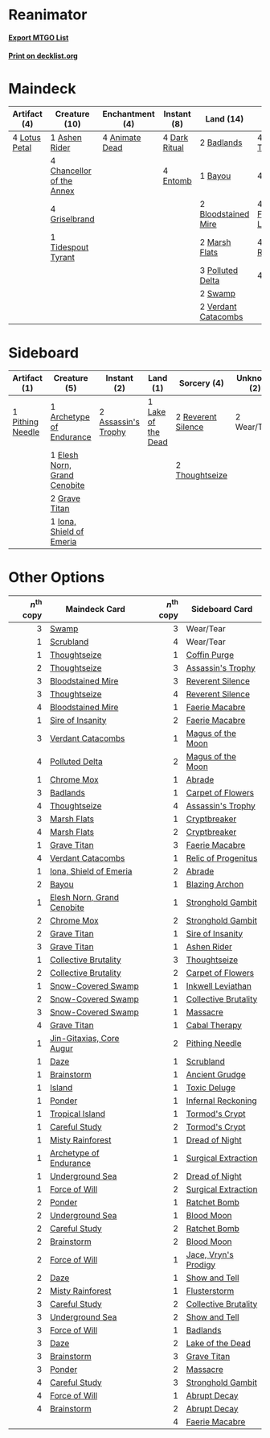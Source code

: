 # Reanimator

#### [Export MTGO List](../collection/Reanimator/Reanimator.txt)
#### [Print on decklist.org](http://decklist.org/?deckmain=4%09Animate%20Dead%0A1%09Ashen%20Rider%0A2%09Badlands%0A1%09Bayou%0A2%09Bloodstained%20Mire%0A4%09Cabal%20Therapy%0A4%09Chancellor%20of%20the%20Annex%0A4%09Dark%20Ritual%0A4%09Entomb%0A4%09Exhume%0A4%09Faithless%20Looting%0A4%09Griselbrand%0A4%09Lotus%20Petal%0A2%09Marsh%20Flats%0A3%09Polluted%20Delta%0A4%09Reanimate%0A2%09Swamp%0A1%09Tidespout%20Tyrant%0A4%09Unmask%0A2%09Verdant%20Catacombs&deckside=1%09Archetype%20of%20Endurance%0A2%09Assassin's%20Trophy%0A1%09Elesh%20Norn,%20Grand%20Cenobite%0A2%09Grave%20Titan%0A1%09Iona,%20Shield%20of%20Emeria%0A1%09Lake%20of%20the%20Dead%0A1%09Pithing%20Needle%0A2%09Reverent%20Silence%0A2%09Thoughtseize%0A2%09Wear/Tear)
# Maindeck

|                                      Artifact (4)                                      |                                           Creature (10)                                            |                                     Enchantment (4)                                     |                                      Instant (8)                                       |                                          Land (14)                                           |                                         Sorcery (20)                                         |
|----------------------------------------------------------------------------------------|----------------------------------------------------------------------------------------------------|-----------------------------------------------------------------------------------------|----------------------------------------------------------------------------------------|----------------------------------------------------------------------------------------------|----------------------------------------------------------------------------------------------|
|4 [Lotus Petal](http://gatherer.wizards.com/Pages/Card/Details.aspx?multiverseid=420602)|1 [Ashen Rider](http://gatherer.wizards.com/Pages/Card/Details.aspx?multiverseid=373689)            |4 [Animate Dead](http://gatherer.wizards.com/Pages/Card/Details.aspx?multiverseid=265167)|4 [Dark Ritual](http://gatherer.wizards.com/Pages/Card/Details.aspx?multiverseid=205422)|2 [Badlands](http://gatherer.wizards.com/Pages/Card/Details.aspx?multiverseid=382852)         |4 [Cabal Therapy](http://gatherer.wizards.com/Pages/Card/Details.aspx?multiverseid=265166)    |
|                                                                                        |4 [Chancellor of the Annex](http://gatherer.wizards.com/Pages/Card/Details.aspx?multiverseid=218083)|                                                                                         |4 [Entomb](http://gatherer.wizards.com/Pages/Card/Details.aspx?multiverseid=270456)     |1 [Bayou](http://gatherer.wizards.com/Pages/Card/Details.aspx?multiverseid=382860)            |4 [Exhume](http://gatherer.wizards.com/Pages/Card/Details.aspx?multiverseid=270462)           |
|                                                                                        |4 [Griselbrand](http://gatherer.wizards.com/Pages/Card/Details.aspx?multiverseid=425897)            |                                                                                         |                                                                                        |2 [Bloodstained Mire](http://gatherer.wizards.com/Pages/Card/Details.aspx?multiverseid=405094)|4 [Faithless Looting](http://gatherer.wizards.com/Pages/Card/Details.aspx?multiverseid=413670)|
|                                                                                        |1 [Tidespout Tyrant](http://gatherer.wizards.com/Pages/Card/Details.aspx?multiverseid=107408)       |                                                                                         |                                                                                        |2 [Marsh Flats](http://gatherer.wizards.com/Pages/Card/Details.aspx?multiverseid=426064)      |4 [Reanimate](http://gatherer.wizards.com/Pages/Card/Details.aspx?multiverseid=270452)        |
|                                                                                        |                                                                                                    |                                                                                         |                                                                                        |3 [Polluted Delta](http://gatherer.wizards.com/Pages/Card/Details.aspx?multiverseid=405104)   |4 [Unmask](http://gatherer.wizards.com/Pages/Card/Details.aspx?multiverseid=416757)           |
|                                                                                        |                                                                                                    |                                                                                         |                                                                                        |2 [Swamp](http://gatherer.wizards.com/Pages/Card/Details.aspx?multiverseid=439603)            |                                                                                              |
|                                                                                        |                                                                                                    |                                                                                         |                                                                                        |2 [Verdant Catacombs](http://gatherer.wizards.com/Pages/Card/Details.aspx?multiverseid=426074)|                                                                                              |


# Sideboard

|                                       Artifact (1)                                        |                                             Creature (5)                                              |                                         Instant (2)                                          |                                          Land (1)                                           |                                        Sorcery (4)                                         |Unknown (2)|
|-------------------------------------------------------------------------------------------|-------------------------------------------------------------------------------------------------------|----------------------------------------------------------------------------------------------|---------------------------------------------------------------------------------------------|--------------------------------------------------------------------------------------------|-----------|
|1 [Pithing Needle](http://gatherer.wizards.com/Pages/Card/Details.aspx?multiverseid=425815)|1 [Archetype of Endurance](http://gatherer.wizards.com/Pages/Card/Details.aspx?multiverseid=378488)    |2 [Assassin's Trophy](http://gatherer.wizards.com/Pages/Card/Details.aspx?multiverseid=452902)|1 [Lake of the Dead](http://gatherer.wizards.com/Pages/Card/Details.aspx?multiverseid=382995)|2 [Reverent Silence](http://gatherer.wizards.com/Pages/Card/Details.aspx?multiverseid=22316)|2 Wear/Tear|
|                                                                                           |1 [Elesh Norn, Grand Cenobite](http://gatherer.wizards.com/Pages/Card/Details.aspx?multiverseid=397880)|                                                                                              |                                                                                             |2 [Thoughtseize](http://gatherer.wizards.com/Pages/Card/Details.aspx?multiverseid=438676)   |           |
|                                                                                           |2 [Grave Titan](http://gatherer.wizards.com/Pages/Card/Details.aspx?multiverseid=389540)               |                                                                                              |                                                                                             |                                                                                            |           |
|                                                                                           |1 [Iona, Shield of Emeria](http://gatherer.wizards.com/Pages/Card/Details.aspx?multiverseid=397800)    |                                                                                              |                                                                                             |                                                                                            |           |


# Other Options

|*n*<sup>th</sup> copy|                                            Maindeck Card                                            |*n*<sup>th</sup> copy|                                        Sideboard Card                                         |
|--------------------:|-----------------------------------------------------------------------------------------------------|--------------------:|-----------------------------------------------------------------------------------------------|
|                    3|[Swamp](http://gatherer.wizards.com/Pages/Card/Details.aspx?multiverseid=439603)                     |                    3|Wear/Tear                                                                                      |
|                    1|[Scrubland](http://gatherer.wizards.com/Pages/Card/Details.aspx?multiverseid=383083)                 |                    4|Wear/Tear                                                                                      |
|                    1|[Thoughtseize](http://gatherer.wizards.com/Pages/Card/Details.aspx?multiverseid=438676)              |                    1|[Coffin Purge](http://gatherer.wizards.com/Pages/Card/Details.aspx?multiverseid=30762)         |
|                    2|[Thoughtseize](http://gatherer.wizards.com/Pages/Card/Details.aspx?multiverseid=438676)              |                    3|[Assassin's Trophy](http://gatherer.wizards.com/Pages/Card/Details.aspx?multiverseid=452902)   |
|                    3|[Bloodstained Mire](http://gatherer.wizards.com/Pages/Card/Details.aspx?multiverseid=405094)         |                    3|[Reverent Silence](http://gatherer.wizards.com/Pages/Card/Details.aspx?multiverseid=22316)     |
|                    3|[Thoughtseize](http://gatherer.wizards.com/Pages/Card/Details.aspx?multiverseid=438676)              |                    4|[Reverent Silence](http://gatherer.wizards.com/Pages/Card/Details.aspx?multiverseid=22316)     |
|                    4|[Bloodstained Mire](http://gatherer.wizards.com/Pages/Card/Details.aspx?multiverseid=405094)         |                    1|[Faerie Macabre](http://gatherer.wizards.com/Pages/Card/Details.aspx?multiverseid=370410)      |
|                    1|[Sire of Insanity](http://gatherer.wizards.com/Pages/Card/Details.aspx?multiverseid=369068)          |                    2|[Faerie Macabre](http://gatherer.wizards.com/Pages/Card/Details.aspx?multiverseid=370410)      |
|                    3|[Verdant Catacombs](http://gatherer.wizards.com/Pages/Card/Details.aspx?multiverseid=426074)         |                    1|[Magus of the Moon](http://gatherer.wizards.com/Pages/Card/Details.aspx?multiverseid=438704)   |
|                    4|[Polluted Delta](http://gatherer.wizards.com/Pages/Card/Details.aspx?multiverseid=405104)            |                    2|[Magus of the Moon](http://gatherer.wizards.com/Pages/Card/Details.aspx?multiverseid=438704)   |
|                    1|[Chrome Mox](http://gatherer.wizards.com/Pages/Card/Details.aspx?multiverseid=413761)                |                    1|[Abrade](http://gatherer.wizards.com/Pages/Card/Details.aspx?multiverseid=430772)              |
|                    3|[Badlands](http://gatherer.wizards.com/Pages/Card/Details.aspx?multiverseid=382852)                  |                    1|[Carpet of Flowers](http://gatherer.wizards.com/Pages/Card/Details.aspx?multiverseid=5858)     |
|                    4|[Thoughtseize](http://gatherer.wizards.com/Pages/Card/Details.aspx?multiverseid=438676)              |                    4|[Assassin's Trophy](http://gatherer.wizards.com/Pages/Card/Details.aspx?multiverseid=452902)   |
|                    3|[Marsh Flats](http://gatherer.wizards.com/Pages/Card/Details.aspx?multiverseid=426064)               |                    1|[Cryptbreaker](http://gatherer.wizards.com/Pages/Card/Details.aspx?multiverseid=414381)        |
|                    4|[Marsh Flats](http://gatherer.wizards.com/Pages/Card/Details.aspx?multiverseid=426064)               |                    2|[Cryptbreaker](http://gatherer.wizards.com/Pages/Card/Details.aspx?multiverseid=414381)        |
|                    1|[Grave Titan](http://gatherer.wizards.com/Pages/Card/Details.aspx?multiverseid=389540)               |                    3|[Faerie Macabre](http://gatherer.wizards.com/Pages/Card/Details.aspx?multiverseid=370410)      |
|                    4|[Verdant Catacombs](http://gatherer.wizards.com/Pages/Card/Details.aspx?multiverseid=426074)         |                    1|[Relic of Progenitus](http://gatherer.wizards.com/Pages/Card/Details.aspx?multiverseid=205326) |
|                    1|[Iona, Shield of Emeria](http://gatherer.wizards.com/Pages/Card/Details.aspx?multiverseid=397800)    |                    2|[Abrade](http://gatherer.wizards.com/Pages/Card/Details.aspx?multiverseid=430772)              |
|                    2|[Bayou](http://gatherer.wizards.com/Pages/Card/Details.aspx?multiverseid=382860)                     |                    1|[Blazing Archon](http://gatherer.wizards.com/Pages/Card/Details.aspx?multiverseid=270449)      |
|                    1|[Elesh Norn, Grand Cenobite](http://gatherer.wizards.com/Pages/Card/Details.aspx?multiverseid=397880)|                    1|[Stronghold Gambit](http://gatherer.wizards.com/Pages/Card/Details.aspx?multiverseid=21357)    |
|                    2|[Chrome Mox](http://gatherer.wizards.com/Pages/Card/Details.aspx?multiverseid=413761)                |                    2|[Stronghold Gambit](http://gatherer.wizards.com/Pages/Card/Details.aspx?multiverseid=21357)    |
|                    2|[Grave Titan](http://gatherer.wizards.com/Pages/Card/Details.aspx?multiverseid=389540)               |                    1|[Sire of Insanity](http://gatherer.wizards.com/Pages/Card/Details.aspx?multiverseid=369068)    |
|                    3|[Grave Titan](http://gatherer.wizards.com/Pages/Card/Details.aspx?multiverseid=389540)               |                    1|[Ashen Rider](http://gatherer.wizards.com/Pages/Card/Details.aspx?multiverseid=373689)         |
|                    1|[Collective Brutality](http://gatherer.wizards.com/Pages/Card/Details.aspx?multiverseid=414380)      |                    3|[Thoughtseize](http://gatherer.wizards.com/Pages/Card/Details.aspx?multiverseid=438676)        |
|                    2|[Collective Brutality](http://gatherer.wizards.com/Pages/Card/Details.aspx?multiverseid=414380)      |                    2|[Carpet of Flowers](http://gatherer.wizards.com/Pages/Card/Details.aspx?multiverseid=5858)     |
|                    1|[Snow-Covered Swamp](http://gatherer.wizards.com/Pages/Card/Details.aspx?multiverseid=184816)        |                    1|[Inkwell Leviathan](http://gatherer.wizards.com/Pages/Card/Details.aspx?multiverseid=270447)   |
|                    2|[Snow-Covered Swamp](http://gatherer.wizards.com/Pages/Card/Details.aspx?multiverseid=184816)        |                    1|[Collective Brutality](http://gatherer.wizards.com/Pages/Card/Details.aspx?multiverseid=414380)|
|                    3|[Snow-Covered Swamp](http://gatherer.wizards.com/Pages/Card/Details.aspx?multiverseid=184816)        |                    1|[Massacre](http://gatherer.wizards.com/Pages/Card/Details.aspx?multiverseid=21324)             |
|                    4|[Grave Titan](http://gatherer.wizards.com/Pages/Card/Details.aspx?multiverseid=389540)               |                    1|[Cabal Therapy](http://gatherer.wizards.com/Pages/Card/Details.aspx?multiverseid=265166)       |
|                    1|[Jin-Gitaxias, Core Augur](http://gatherer.wizards.com/Pages/Card/Details.aspx?multiverseid=438628)  |                    2|[Pithing Needle](http://gatherer.wizards.com/Pages/Card/Details.aspx?multiverseid=425815)      |
|                    1|[Daze](http://gatherer.wizards.com/Pages/Card/Details.aspx?multiverseid=413586)                      |                    1|[Scrubland](http://gatherer.wizards.com/Pages/Card/Details.aspx?multiverseid=383083)           |
|                    1|[Brainstorm](http://gatherer.wizards.com/Pages/Card/Details.aspx?multiverseid=382871)                |                    1|[Ancient Grudge](http://gatherer.wizards.com/Pages/Card/Details.aspx?multiverseid=425913)      |
|                    1|[Island](http://gatherer.wizards.com/Pages/Card/Details.aspx?multiverseid=439602)                    |                    1|[Toxic Deluge](http://gatherer.wizards.com/Pages/Card/Details.aspx?multiverseid=413650)        |
|                    1|[Ponder](http://gatherer.wizards.com/Pages/Card/Details.aspx?multiverseid=451051)                    |                    1|[Infernal Reckoning](http://gatherer.wizards.com/Pages/Card/Details.aspx?multiverseid=447238)  |
|                    1|[Tropical Island](http://gatherer.wizards.com/Pages/Card/Details.aspx?multiverseid=383138)           |                    1|[Tormod's Crypt](http://gatherer.wizards.com/Pages/Card/Details.aspx?multiverseid=389723)      |
|                    1|[Careful Study](http://gatherer.wizards.com/Pages/Card/Details.aspx?multiverseid=29727)              |                    2|[Tormod's Crypt](http://gatherer.wizards.com/Pages/Card/Details.aspx?multiverseid=389723)      |
|                    1|[Misty Rainforest](http://gatherer.wizards.com/Pages/Card/Details.aspx?multiverseid=426065)          |                    1|[Dread of Night](http://gatherer.wizards.com/Pages/Card/Details.aspx?multiverseid=4658)        |
|                    1|[Archetype of Endurance](http://gatherer.wizards.com/Pages/Card/Details.aspx?multiverseid=378488)    |                    1|[Surgical Extraction](http://gatherer.wizards.com/Pages/Card/Details.aspx?multiverseid=397706) |
|                    1|[Underground Sea](http://gatherer.wizards.com/Pages/Card/Details.aspx?multiverseid=383142)           |                    2|[Dread of Night](http://gatherer.wizards.com/Pages/Card/Details.aspx?multiverseid=4658)        |
|                    1|[Force of Will](http://gatherer.wizards.com/Pages/Card/Details.aspx?multiverseid=382943)             |                    2|[Surgical Extraction](http://gatherer.wizards.com/Pages/Card/Details.aspx?multiverseid=397706) |
|                    2|[Ponder](http://gatherer.wizards.com/Pages/Card/Details.aspx?multiverseid=451051)                    |                    1|[Ratchet Bomb](http://gatherer.wizards.com/Pages/Card/Details.aspx?multiverseid=205482)        |
|                    2|[Underground Sea](http://gatherer.wizards.com/Pages/Card/Details.aspx?multiverseid=383142)           |                    1|[Blood Moon](http://gatherer.wizards.com/Pages/Card/Details.aspx?multiverseid=370419)          |
|                    2|[Careful Study](http://gatherer.wizards.com/Pages/Card/Details.aspx?multiverseid=29727)              |                    2|[Ratchet Bomb](http://gatherer.wizards.com/Pages/Card/Details.aspx?multiverseid=205482)        |
|                    2|[Brainstorm](http://gatherer.wizards.com/Pages/Card/Details.aspx?multiverseid=382871)                |                    2|[Blood Moon](http://gatherer.wizards.com/Pages/Card/Details.aspx?multiverseid=370419)          |
|                    2|[Force of Will](http://gatherer.wizards.com/Pages/Card/Details.aspx?multiverseid=382943)             |                    1|[Jace, Vryn's Prodigy](http://gatherer.wizards.com/Pages/Card/Details.aspx?multiverseid=439335)|
|                    2|[Daze](http://gatherer.wizards.com/Pages/Card/Details.aspx?multiverseid=413586)                      |                    1|[Show and Tell](http://gatherer.wizards.com/Pages/Card/Details.aspx?multiverseid=416878)       |
|                    2|[Misty Rainforest](http://gatherer.wizards.com/Pages/Card/Details.aspx?multiverseid=426065)          |                    1|[Flusterstorm](http://gatherer.wizards.com/Pages/Card/Details.aspx?multiverseid=382942)        |
|                    3|[Careful Study](http://gatherer.wizards.com/Pages/Card/Details.aspx?multiverseid=29727)              |                    2|[Collective Brutality](http://gatherer.wizards.com/Pages/Card/Details.aspx?multiverseid=414380)|
|                    3|[Underground Sea](http://gatherer.wizards.com/Pages/Card/Details.aspx?multiverseid=383142)           |                    2|[Show and Tell](http://gatherer.wizards.com/Pages/Card/Details.aspx?multiverseid=416878)       |
|                    3|[Force of Will](http://gatherer.wizards.com/Pages/Card/Details.aspx?multiverseid=382943)             |                    1|[Badlands](http://gatherer.wizards.com/Pages/Card/Details.aspx?multiverseid=382852)            |
|                    3|[Daze](http://gatherer.wizards.com/Pages/Card/Details.aspx?multiverseid=413586)                      |                    2|[Lake of the Dead](http://gatherer.wizards.com/Pages/Card/Details.aspx?multiverseid=382995)    |
|                    3|[Brainstorm](http://gatherer.wizards.com/Pages/Card/Details.aspx?multiverseid=382871)                |                    3|[Grave Titan](http://gatherer.wizards.com/Pages/Card/Details.aspx?multiverseid=389540)         |
|                    3|[Ponder](http://gatherer.wizards.com/Pages/Card/Details.aspx?multiverseid=451051)                    |                    2|[Massacre](http://gatherer.wizards.com/Pages/Card/Details.aspx?multiverseid=21324)             |
|                    4|[Careful Study](http://gatherer.wizards.com/Pages/Card/Details.aspx?multiverseid=29727)              |                    3|[Stronghold Gambit](http://gatherer.wizards.com/Pages/Card/Details.aspx?multiverseid=21357)    |
|                    4|[Force of Will](http://gatherer.wizards.com/Pages/Card/Details.aspx?multiverseid=382943)             |                    1|[Abrupt Decay](http://gatherer.wizards.com/Pages/Card/Details.aspx?multiverseid=425971)        |
|                    4|[Brainstorm](http://gatherer.wizards.com/Pages/Card/Details.aspx?multiverseid=382871)                |                    2|[Abrupt Decay](http://gatherer.wizards.com/Pages/Card/Details.aspx?multiverseid=425971)        |
|                     |                                                                                                     |                    4|[Faerie Macabre](http://gatherer.wizards.com/Pages/Card/Details.aspx?multiverseid=370410)      |

